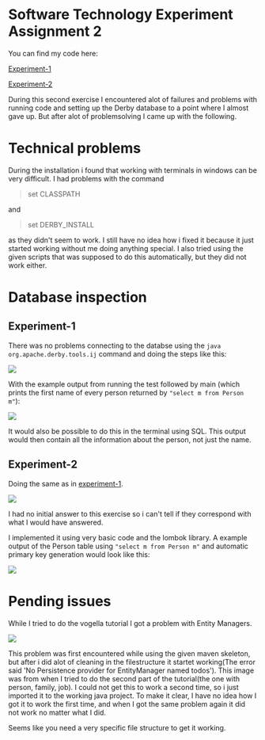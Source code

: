 
# Software Technology Experiment Assignment 2

You can find my code here: 

[Experiment-1](https://github.com/runalmaas/DAT250-Experiment-1-Application-using-JPA)

[Experiment-2](https://github.com/runalmaas/DAT250-Experiment-2-Banking-Credit-Card-example-JPA)


During this second exercise I encountered alot of failures and problems with running code and setting up the Derby database to a point where I almost gave up. But after alot of problemsolving I came up with the following. 


# Technical problems

During the installation i found that working with terminals in windows can be very difficult. I had problems with the command
> set CLASSPATH

and

> set DERBY_INSTALL

as they didn't seem to work. I still have no idea how i fixed it because it just started working without me doing anything special. I also tried using the given scripts that was supposed to do this automatically, but they did not work either. 


# Database inspection

## __Experiment-1__

There was no problems connecting to the databse using the ```java org.apache.derby.tools.ij``` command and doing the steps like this:

![](https://cdn.discordapp.com/attachments/486595954582093827/750753919444975726/Untitled3452345.png)

With the example output from running the test followed by main (which prints the first name of every person returned by ```"select m from Person m"```):

![](https://cdn.discordapp.com/attachments/486595954582093827/750754409234825246/unknown.png)

It would also be possible to do this in the terminal using SQL. This output would then contain all the information about the person, not just the name.

## __Experiment-2__

Doing the same as in [experiment-1](#experiment-1).

![](https://scontent.fsvg2-1.fna.fbcdn.net/v/t1.15752-0/p480x480/118700656_313089599768923_8076000796560856623_n.png?_nc_cat=108&_nc_sid=b96e70&_nc_ohc=KCB9ttHkmrUAX-nBxA7&_nc_ht=scontent.fsvg2-1.fna&oh=79df4eed8f2a78681b2c33756d33f34f&oe=5F73B6DA)

I had no initial answer to this exercise so i can't tell if they correspond with what I would have answered.

I implemented it using very basic code and the lombok library. A example output of the Person table using ```"select m from Person m"``` and automatic primary key generation would look like this:

![](https://scontent.fsvg2-1.fna.fbcdn.net/v/t1.15752-9/118763634_600996587254987_2231878769238934403_n.png?_nc_cat=110&_nc_sid=b96e70&_nc_ohc=HBp7vcWmrvQAX-gziVC&_nc_ht=scontent.fsvg2-1.fna&oh=9e3df44cb94c6e70ac5dc2b7940623b2&oe=5F74E877)

# Pending issues
While I tried to do the vogella tutorial I got a problem with Entity Managers. 

![](https://scontent.fsvg2-1.fna.fbcdn.net/v/t1.15752-9/118709590_692925054657296_318132931294852922_n.png?_nc_cat=100&_nc_sid=b96e70&_nc_ohc=Q6eboZn0hdoAX98iExv&_nc_ht=scontent.fsvg2-1.fna&oh=3c1c94e575ba03ecd17b40ff0971be9d&oe=5F7681D7)

This problem was first encountered while using the given maven skeleton, but after i did alot of cleaning in the filestructure it startet working(The error said 'No Persistence provider for EntityManager named todos'). This image was from when I tried to do the second part of the tutorial(the one with person, family, job). I could not get this to work a second time, so i just imported it to the working java project. To make it clear, I have no idea how I got it to work the first time, and when I got the same problem again it did not work no matter what I did.

Seems like you need a very specific file structure to get it working.



